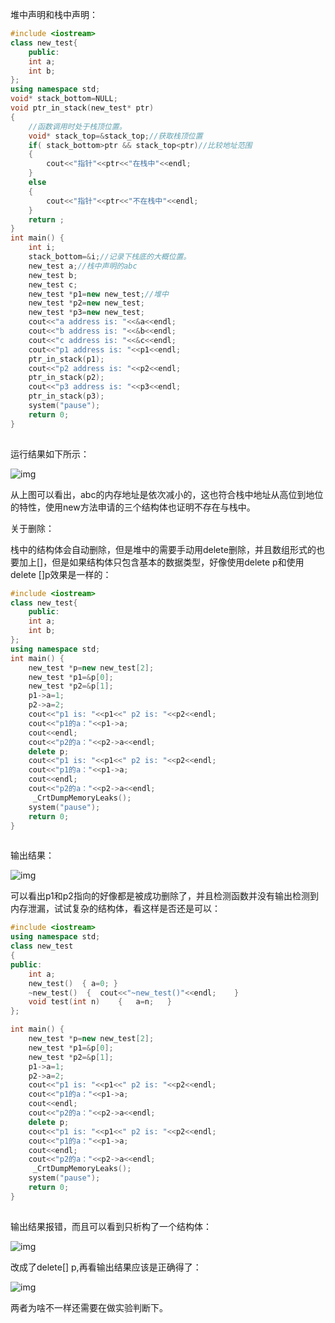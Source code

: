 堆中声明和栈中声明：

```cpp
#include <iostream>
class new_test{
    public:
    int a;
    int b;
};
using namespace std;
void* stack_bottom=NULL;
void ptr_in_stack(new_test* ptr)
{   
    //函数调用时处于栈顶位置。
    void* stack_top=&stack_top;//获取栈顶位置
    if( stack_bottom>ptr && stack_top<ptr)//比较地址范围
    {
        cout<<"指针"<<ptr<<"在栈中"<<endl;
    }
    else
    {
        cout<<"指针"<<ptr<<"不在栈中"<<endl;
    }
	return ;
}
int main() {
	int i;
	stack_bottom=&i;//记录下栈底的大概位置。
    new_test a;//栈中声明的abc
    new_test b;
    new_test c;
    new_test *p1=new new_test;//堆中
    new_test *p2=new new_test;
    new_test *p3=new new_test;
    cout<<"a address is: "<<&a<<endl;
    cout<<"b address is: "<<&b<<endl;
    cout<<"c address is: "<<&c<<endl;
    cout<<"p1 address is: "<<p1<<endl;
	ptr_in_stack(p1);
    cout<<"p2 address is: "<<p2<<endl;
	ptr_in_stack(p2);
    cout<<"p3 address is: "<<p3<<endl;
	ptr_in_stack(p3);
	system("pause");
    return 0;
}
```

![点击并拖拽以移动](data:image/gif;base64,R0lGODlhAQABAPABAP///wAAACH5BAEKAAAALAAAAAABAAEAAAICRAEAOw==)

运行结果如下所示：

![img](https://img-blog.csdnimg.cn/20191111202954514.png)![点击并拖拽以移动](data:image/gif;base64,R0lGODlhAQABAPABAP///wAAACH5BAEKAAAALAAAAAABAAEAAAICRAEAOw==)

从上图可以看出，abc的内存地址是依次减小的，这也符合栈中地址从高位到地位的特性，使用new方法申请的三个结构体也证明不存在与栈中。

关于删除：

栈中的结构体会自动删除，但是堆中的需要手动用delete删除，并且数组形式的也要加上[]，但是如果结构体只包含基本的数据类型，好像使用delete p和使用delete []p效果是一样的：

```cpp
#include <iostream>
class new_test{
    public:
    int a;
    int b;
};
using namespace std;
int main() {
	new_test *p=new new_test[2];
	new_test *p1=&p[0];
	new_test *p2=&p[1];
	p1->a=1;
	p2->a=2;
	cout<<"p1 is: "<<p1<<" p2 is: "<<p2<<endl;
	cout<<"p1的a："<<p1->a;
	cout<<endl;
	cout<<"p2的a："<<p2->a<<endl;
	delete p;
	cout<<"p1 is: "<<p1<<" p2 is: "<<p2<<endl;
	cout<<"p1的a："<<p1->a;
	cout<<endl;
	cout<<"p2的a："<<p2->a<<endl;
	 _CrtDumpMemoryLeaks();  
	system("pause");
    return 0;
}
```

![点击并拖拽以移动](data:image/gif;base64,R0lGODlhAQABAPABAP///wAAACH5BAEKAAAALAAAAAABAAEAAAICRAEAOw==)

输出结果：

![img](https://img-blog.csdnimg.cn/20191111204603880.png)![点击并拖拽以移动](data:image/gif;base64,R0lGODlhAQABAPABAP///wAAACH5BAEKAAAALAAAAAABAAEAAAICRAEAOw==)

可以看出p1和p2指向的好像都是被成功删除了，并且检测函数并没有输出检测到内存泄漏，试试复杂的结构体，看这样是否还是可以：

```cpp
#include <iostream>
using namespace std;
class new_test  
{
public:
    int a;
    new_test()  { a=0; }
    ~new_test()  {  cout<<"~new_test()"<<endl;    }  
    void test(int n)    {   a=n;   }  
};  

int main() {
	new_test *p=new new_test[2];
	new_test *p1=&p[0];
	new_test *p2=&p[1];
	p1->a=1;
	p2->a=2;
	cout<<"p1 is: "<<p1<<" p2 is: "<<p2<<endl;
	cout<<"p1的a："<<p1->a;
	cout<<endl;
	cout<<"p2的a："<<p2->a<<endl;
	delete p;
	cout<<"p1 is: "<<p1<<" p2 is: "<<p2<<endl;
	cout<<"p1的a："<<p1->a;
	cout<<endl;
	cout<<"p2的a："<<p2->a<<endl;
	 _CrtDumpMemoryLeaks();  
	system("pause");
    return 0;
}
```

![点击并拖拽以移动](data:image/gif;base64,R0lGODlhAQABAPABAP///wAAACH5BAEKAAAALAAAAAABAAEAAAICRAEAOw==)

输出结果报错，而且可以看到只析构了一个结构体：

![img](https://img-blog.csdnimg.cn/20191111205217433.png)![点击并拖拽以移动](data:image/gif;base64,R0lGODlhAQABAPABAP///wAAACH5BAEKAAAALAAAAAABAAEAAAICRAEAOw==)

改成了delete[] p,再看输出结果应该是正确得了：

![img](https://img-blog.csdnimg.cn/20191111205520767.png)![点击并拖拽以移动](data:image/gif;base64,R0lGODlhAQABAPABAP///wAAACH5BAEKAAAALAAAAAABAAEAAAICRAEAOw==)

两者为啥不一样还需要在做实验判断下。